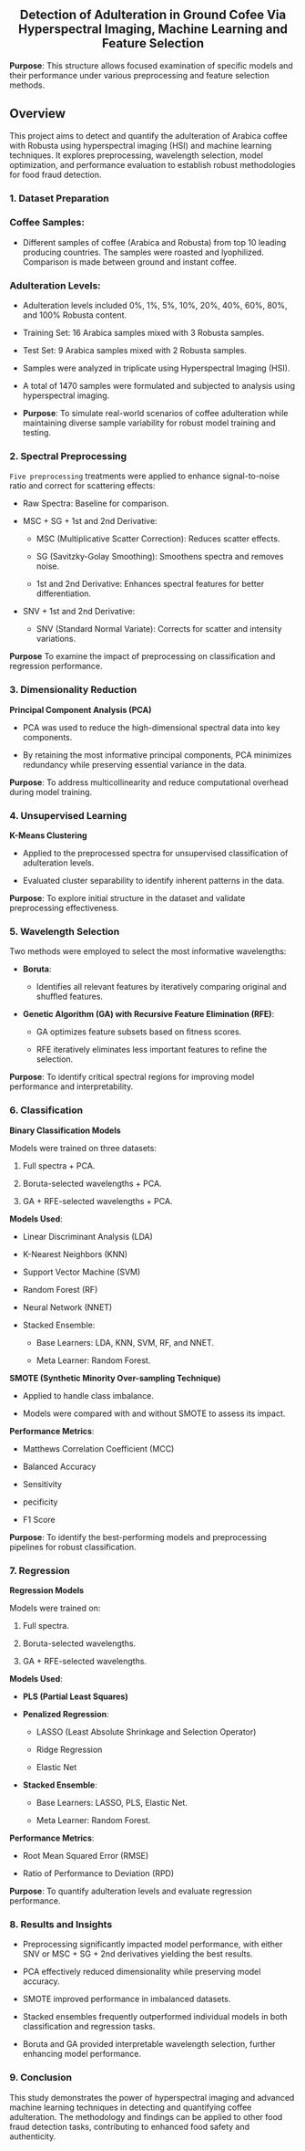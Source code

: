 ## <center> Detection of Adulteration in Ground Cofee Via Hyperspectral Imaging, Machine Learning and Feature Selection </center> 

**Purpose**: This structure allows focused examination of specific models and their performance under various preprocessing and feature selection methods.

## **Overview** 

This project aims to detect and quantify the adulteration of Arabica coffee with Robusta using hyperspectral imaging (HSI) and machine learning techniques. It explores preprocessing, wavelength selection, model optimization, and performance evaluation to establish robust methodologies for food fraud detection.

### **1. Dataset Preparation**

### **Coffee Samples**:

- Different samples of coffee (Arabica and Robusta) from top 10 leading producing countries. The samples were roasted and lyophilized. Comparison is made between ground and instant coffee. 

### **Adulteration Levels**:

- Adulteration levels included 0%, 1%, 5%, 10%, 20%, 40%, 60%, 80%, and 100% Robusta content.

- Training Set: 16 Arabica samples mixed with 3 Robusta samples.

- Test Set: 9 Arabica samples mixed with 2 Robusta samples.

- Samples were analyzed in triplicate using Hyperspectral Imaging (HSI).

- A total of 1470 samples were formulated and subjected to analysis using hyperspectral imaging.

- **Purpose**: To simulate real-world scenarios of coffee adulteration while maintaining diverse sample variability for robust model training and testing.

### **2. Spectral Preprocessing**

`Five preprocessing` treatments were applied to enhance signal-to-noise ratio and correct for scattering effects:

- Raw Spectra: Baseline for comparison.

- MSC + SG + 1st and 2nd Derivative:

    - MSC (Multiplicative Scatter Correction): Reduces scatter effects.

    - SG (Savitzky-Golay Smoothing): Smoothens spectra and removes noise.

    - 1st and 2nd Derivative: Enhances spectral features for better differentiation.

- SNV + 1st and 2nd Derivative:

    - SNV (Standard Normal Variate): Corrects for scatter and intensity variations.

**Purpose** To examine the impact of preprocessing on classification and regression performance.


### **3. Dimensionality Reduction**

**Principal Component Analysis (PCA)**

- PCA was used to reduce the high-dimensional spectral data into key components.

- By retaining the most informative principal components, PCA minimizes redundancy while preserving essential variance in the data.

**Purpose**: To address multicollinearity and reduce computational overhead during model training.

### **4. Unsupervised Learning**

**K-Means Clustering**

- Applied to the preprocessed spectra for unsupervised classification of adulteration levels.

- Evaluated cluster separability to identify inherent patterns in the data.

**Purpose**: To explore initial structure in the dataset and validate preprocessing effectiveness.

### **5. Wavelength Selection**

Two methods were employed to select the most informative wavelengths:

- **Boruta**:

    - Identifies all relevant features by iteratively comparing original and shuffled features.

- **Genetic Algorithm (GA) with Recursive Feature Elimination (RFE)**:

    - GA optimizes feature subsets based on fitness scores.

    - RFE iteratively eliminates less important features to refine the selection.

**Purpose**: To identify critical spectral regions for improving model performance and interpretability.

### **6. Classification**

**Binary Classification Models**

Models were trained on three datasets:

  1. Full spectra + PCA.

  2. Boruta-selected wavelengths + PCA.

  3. GA + RFE-selected wavelengths + PCA.

**Models Used**:

- Linear Discriminant Analysis (LDA)

- K-Nearest Neighbors (KNN)

- Support Vector Machine (SVM)

- Random Forest (RF)

- Neural Network (NNET)

- Stacked Ensemble:

    - Base Learners: LDA, KNN, SVM, RF, and NNET.

    - Meta Learner: Random Forest.
    

**SMOTE (Synthetic Minority Over-sampling Technique)**

- Applied to handle class imbalance.

- Models were compared with and without SMOTE to assess its impact.

**Performance Metrics**:

- Matthews Correlation Coefficient (MCC)

- Balanced Accuracy

- Sensitivity

- pecificity

- F1 Score

**Purpose**: To identify the best-performing models and preprocessing pipelines for robust classification.

### **7. Regression**

**Regression Models**

Models were trained on:

   1. Full spectra.

   2. Boruta-selected wavelengths.

   3. GA + RFE-selected wavelengths.

**Models Used**:

- **PLS (Partial Least Squares)**

- **Penalized Regression**:

    - LASSO (Least Absolute Shrinkage and Selection Operator)

    - Ridge Regression

    - Elastic Net

- **Stacked Ensemble**:

    - Base Learners: LASSO, PLS, Elastic Net.

    - Meta Learner: Random Forest.

**Performance Metrics**:

- Root Mean Squared Error (RMSE)

- Ratio of Performance to Deviation (RPD)

**Purpose**: To quantify adulteration levels and evaluate regression performance.

### **8. Results and Insights**

- Preprocessing significantly impacted model performance, with either SNV or MSC + SG + 2nd derivatives yielding the best results.

- PCA effectively reduced dimensionality while preserving model accuracy.

- SMOTE improved performance in imbalanced datasets.

- Stacked ensembles frequently outperformed individual models in both classification and regression tasks.

- Boruta and GA provided interpretable wavelength selection, further enhancing model performance.

### **9. Conclusion**

This study demonstrates the power of hyperspectral imaging and advanced machine learning techniques in detecting and quantifying coffee adulteration. The methodology and findings can be applied to other food fraud detection tasks, contributing to enhanced food safety and authenticity.



